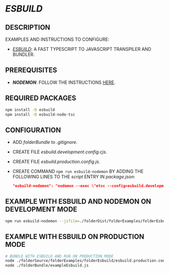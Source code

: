 # _ESBUILD_

## DESCRIPTION

EXAMPLES AND INSTRUCTIONS TO CONFIGURE:

* [_ESBUILD_](https://esbuild.github.io/): A FAST TYPESCRIPT TO JAVASCRIPT TRANSPILER AND BUNDLER.

## PREREQUISITES

* **_NODEMON_**: FOLLOW THE INSTRUCTIONS [HERE](/folderSource/folderExamples/folderNodemon/README.md).

## REQUIRED PACKAGES

```bash
npm install -D esbuild
npm install -D esbuild-node-tsc
```

## CONFIGURATION

* ADD _folderBundle_ to _.gitignore_.
* CREATE FILE _esbuild.development.config.cjs_.
* CREATE FILE _esbuild.production.config.js_.
* CREATE COMMAND `npm run esbuild-nodemon` BY ADDING THE FOLLOWING LINES TO THE _script_ ENTRY IN _package.json_:

  ```json
  "esbuild-nodemon": "nodemon --exec \"etsc --config=esbuild.development.config.cjs && node %npm_config_jsfile%\"",
  ```

## EXAMPLE WITH ESBUILD AND NODEMON ON DEVELOPMENT MODE

```bash
npm run esbuild-nodemon --jsfile=./folderDist/folderExamples/folderEsbuild/exampleEsbuild.js
```

## EXAMPLE WITH ESBUILD ON PRODUCTION MODE

```bash
# BUNDLE WITH ESBUILD AND RUN ON PRODUCTION MODE 
node ./folderSource/folderExamples/folderEsbuild/esbuild.production.config.js # THIS IS GOING TO CREATE/BUNDLE ./folderBundle/exampleEsbuild.js
node ./folderBundle/exampleEsbuild.js
```
